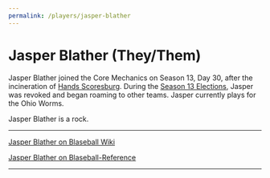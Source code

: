 ```yaml
---
permalink: /players/jasper-blather
---
```


# Jasper Blather (They/Them)

Jasper Blather joined the Core Mechanics on Season 13, Day 30, after the incineration of [Hands Scoresburg](/players/hands-scoresburg). 
During the [Season 13 Elections](/season13/#jasper-blather-revoked), Jasper was revoked and began roaming to other 
teams. Jasper currently plays for the Ohio Worms.

Jasper Blather is a rock.

---

[Jasper Blather on Blaseball Wiki](https://www.blaseball.wiki/w/Jasper_Blather)

[Jasper Blather on Blaseball-Reference](https://blaseball-reference.com/players/jasper-blather)

---